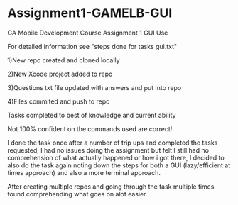 # Assignment1-GAMELB-GUI
GA Mobile Development Course Assignment 1 GUI Use

For detailed information see "steps done for tasks gui.txt"

1)New repo created and cloned locally

2)New Xcode project added to repo

3)Questions txt file updated with answers and put into repo

4)Files commited and push to repo

Tasks completed to best of knowledge and current ability


Not 100% confident on the commands used are correct!

I done the task once after a number of trip ups and completed the tasks requested, I had
no issues doing the assignment but felt I still had no comprehension of what actually 
happened or how i got there, I decided to also do the task again noting down the steps
for both a GUI (lazy/efficient at times approach) and also a more terminal approach.

After creating multiple repos and going through the task multiple times found comprehending what goes on alot easier.
